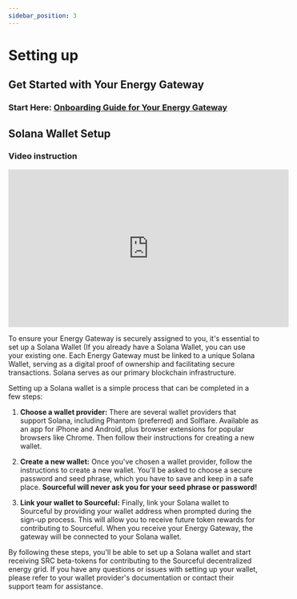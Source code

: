 ```yaml
---
sidebar_position: 3
---
```


# Setting up 

## Get Started with Your Energy Gateway

### Start Here: [Onboarding Guide for Your Energy Gateway](https://github.com/srcfl/egw-getting-started)

## Solana Wallet Setup

### Video instruction
<iframe width="560" height="315" src="https://www.youtube.com/embed/5G5H3nmAgwM?si=zn74TWmNqChvup_k" title="YouTube video player" frameborder="0" allow="accelerometer; autoplay; clipboard-write; encrypted-media; gyroscope; picture-in-picture; web-share" referrerpolicy="strict-origin-when-cross-origin" allowfullscreen></iframe>

To ensure your Energy Gateway is securely assigned to you, it's essential to set up a Solana Wallet (If you already have a Solana Wallet, you can use your existing one. Each Energy Gateway must be linked to a unique Solana Wallet, serving as a digital proof of ownership and facilitating secure transactions. Solana serves as our primary blockchain infrastructure.

Setting up a Solana wallet is a simple process that can be completed in a few steps:

1. **Choose a wallet provider:** There are several wallet providers that support Solana, including Phantom (preferred) and Solflare. Available as an app for iPhone and Android, plus browser extensions for popular browsers like Chrome. Then follow their instructions for creating a new wallet.

2. **Create a new wallet:** Once you've chosen a wallet provider, follow the instructions to create a new wallet. You'll be asked to choose a secure password and seed phrase, which you have to save and keep in a safe place. **Sourceful will never ask you for your seed phrase or password!**

3. **Link your wallet to Sourceful:** Finally, link your Solana wallet to Sourceful by providing your wallet address when prompted during the sign-up process. This will allow you to receive future token rewards for contributing to Sourceful. When you receive your Energy Gateway, the gateway will be connected to your Solana wallet. 

By following these steps, you'll be able to set up a Solana wallet and start receiving SRC beta-tokens for contributing to the Sourceful decentralized energy grid. If you have any questions or issues with setting up your wallet, please refer to your wallet provider's documentation or contact their support team for assistance.

